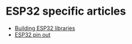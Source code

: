 # ESP32 specific articles

- [Building ESP32 libraries](build_ESP32_libraries.md)
- [ESP32 pin out](esp32_pin_out.md)